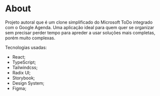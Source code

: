 # About
Projeto autoral que é um clone simplificado do Microsoft ToDo integrado com o Google Agenda. Uma aplicação ideal para quem quer se organizar sem precisar perder tempo para apreder a usar soluções mais completas, porém muito complexas.

Tecnologias usadas:
- React;
- TypeScript;
- Tailwindcss;
- Radix UI;
- Storybook;
- Design System;
- Figma;
